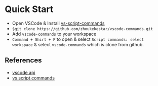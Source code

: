 # Quick Start
* Open VSCode & Install [vs-script-commands](https://github.com/mkloubert/vs-script-commands)
* `$git clone https://github.com/zhoukekestar/vscode-commands.git`
* Add `vscode-commands` to your workspace
* `Command + Shirt + P` to open & select `Script commands: select workspace` & select `vscode-commands` which is clone from github.

## References
* [vscode api](https://code.visualstudio.com/Docs/extensionAPI/vscode-api)
* [vs script commands](https://github.com/mkloubert/vs-script-commands)